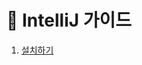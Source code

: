 # 🐾 IntelliJ 가이드
1. [설치하기](https://github.com/heewonim131/intellij-guide/tree/main/%EC%84%A4%EC%B9%98%ED%95%98%EA%B8%B0)

